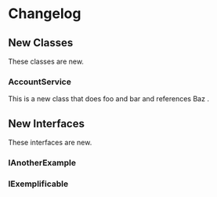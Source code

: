 # Changelog

## New Classes

These classes are new.

### AccountService

This is a new class that does foo and bar and references Baz .

## New Interfaces

These interfaces are new.

### IAnotherExample

### IExemplificable